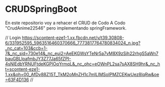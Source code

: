 # CRUDSpringBoot
En este repositorio voy a rehacer el CRUD de Codo A Codo "CrudAnime22546" pero implementando springFramework.

// 
Login
https://scontent-eze1-1.xx.fbcdn.net/v/t39.30808-6/331952595_5963516460370666_7773817764780834024_n.jpg?_nc_cat=103&ccb=1-7&_nc_sid=730e14&_nc_eui2=AeEKGWsYTeNr5a7vM8X9zSih22rhgS5aWn7bauGBLlpafmbJY3Z77Ja65fZPI-4sNlEdbYRNUFtdeKGPlOqYrmqL&_nc_ohc=eOWnPL2sa7sAX8SH9hr&_nc_ht=scontent-eze1-1.xx&oh=00_AfDv88Z15T_TkM2oMnZH1c7mILIMSoIPMZCEKwUez8lqRw&oe=63F4D136
//

